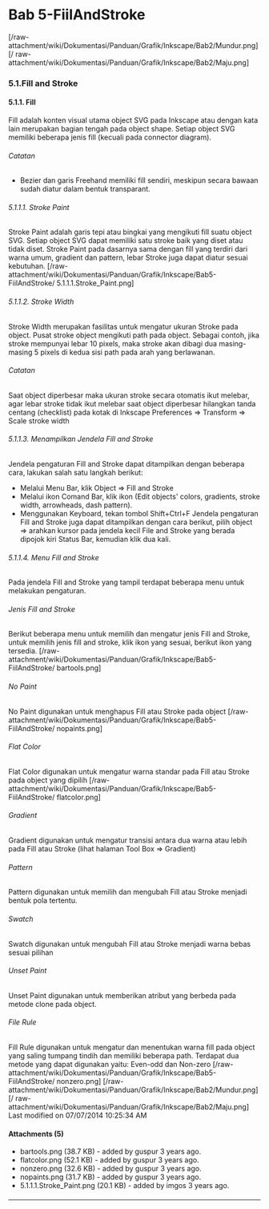 # Bab 5-FiilAndStroke
[/raw-attachment/wiki/Dokumentasi/Panduan/Grafik/Inkscape/Bab2/Mundur.png] [/
raw-attachment/wiki/Dokumentasi/Panduan/Grafik/Inkscape/Bab2/Maju.png]
### 5.1.Fill and Stroke
#### 5.1.1. Fill
Fill adalah konten visual utama object SVG pada Inkscape atau dengan kata lain
merupakan bagian tengah pada object shape. Setiap object SVG memiliki beberapa
jenis fill (kecuali pada connector diagram).
###### Catatan
  * Bezier dan garis Freehand memiliki fill sendiri, meskipun secara bawaan
      sudah diatur dalam bentuk transparant.
###### 5.1.1.1. Stroke Paint
Stroke Paint adalah garis tepi atau bingkai yang mengikuti fill suatu object
SVG. Setiap object SVG dapat memiliki satu stroke baik yang diset atau tidak
diset. Stroke Paint pada dasarnya sama dengan fill yang terdiri dari warna
umum, gradient dan pattern, lebar Stroke juga dapat diatur sesuai kebutuhan.
[/raw-attachment/wiki/Dokumentasi/Panduan/Grafik/Inkscape/Bab5-FiilAndStroke/
5.1.1.1.Stroke_Paint.png]
###### 5.1.1.2. Stroke Width
Stroke Width merupakan fasilitas untuk mengatur ukuran Stroke pada object.
Pusat stroke object mengikuti path pada object. Sebagai contoh, jika stroke
mempunyai lebar 10 pixels, maka stroke akan dibagi dua masing-masing 5 pixels
di kedua sisi path pada arah yang berlawanan.
###### Catatan
Saat object diperbesar maka ukuran stroke secara otomatis ikut melebar, agar
lebar stroke tidak ikut melebar saat object diperbesar hilangkan tanda centang
(checklist) pada kotak di Inkscape Preferences => Transform => Scale stroke
width
###### 5.1.1.3. Menampilkan Jendela Fill and Stroke
Jendela pengaturan Fill and Stroke dapat ditampilkan dengan beberapa cara,
lakukan salah satu langkah berikut:
  * Melalui Menu Bar, klik Object => Fill and Stroke
  * Melalui ikon Comand Bar, klik ikon (Edit objects' colors, gradients,
      stroke width, arrowheads, dash pattern).
  * Menggunakan Keyboard, tekan tombol Shift+Ctrl+F
Jendela pengaturan Fill and Stroke juga dapat ditampilkan dengan cara berikut,
pilih object => arahkan kursor pada jendela kecil File and Stroke yang berada
dipojok kiri Status Bar, kemudian klik dua kali.
###### 5.1.1.4. Menu Fill and Stroke
Pada jendela Fill and Stroke yang tampil terdapat beberapa menu untuk melakukan
pengaturan.
###### Jenis Fill and Stroke
Berikut beberapa menu untuk memilih dan mengatur jenis Fill and Stroke, untuk
memilih jenis fill and stroke, klik ikon yang sesuai, berikut ikon yang
tersedia.
[/raw-attachment/wiki/Dokumentasi/Panduan/Grafik/Inkscape/Bab5-FiilAndStroke/
bartools.png]
###### No Paint
No Paint digunakan untuk menghapus Fill atau Stroke pada object
[/raw-attachment/wiki/Dokumentasi/Panduan/Grafik/Inkscape/Bab5-FiilAndStroke/
nopaints.png]
###### Flat Color
Flat Color digunakan untuk mengatur warna standar pada Fill atau Stroke pada
object yang dipilih
[/raw-attachment/wiki/Dokumentasi/Panduan/Grafik/Inkscape/Bab5-FiilAndStroke/
flatcolor.png]
###### Gradient
Gradient digunakan untuk mengatur transisi antara dua warna atau lebih pada
Fill atau Stroke (lihat halaman Tool Box => Gradient)
###### Pattern
Pattern digunakan untuk memilih dan mengubah Fill atau Stroke menjadi bentuk
pola tertentu.
###### Swatch
Swatch digunakan untuk mengubah Fill atau Stroke menjadi warna bebas sesuai
pilihan
###### Unset Paint
Unset Paint digunakan untuk memberikan atribut yang berbeda pada metode clone
pada object.
###### File Rule
Fill Rule digunakan untuk mengatur dan menentukan warna fill pada object yang
saling tumpang tindih dan memiliki beberapa path. Terdapat dua metode yang
dapat digunakan yaitu: Even-odd dan Non-zero
[/raw-attachment/wiki/Dokumentasi/Panduan/Grafik/Inkscape/Bab5-FiilAndStroke/
nonzero.png]
[/raw-attachment/wiki/Dokumentasi/Panduan/Grafik/Inkscape/Bab2/Mundur.png] [/
raw-attachment/wiki/Dokumentasi/Panduan/Grafik/Inkscape/Bab2/Maju.png]
Last modified on 07/07/2014 10:25:34 AM
#### Attachments (5)
  * bartools.png​ (38.7 KB) - added by guspur 3 years ago.
  * flatcolor.png​ (52.1 KB) - added by guspur 3 years ago.
  * nonzero.png​ (32.6 KB) - added by guspur 3 years ago.
  * nopaints.png​ (31.7 KB) - added by guspur 3 years ago.
  * 5.1.1.1.Stroke_Paint.png​ (20.1 KB) - added by imgos 3 years ago.
#### 
    
 
 
 
 
 
---
 
